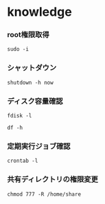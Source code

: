 # knowledge
### root権限取得
```
sudo -i
```

### シャットダウン
```
shutdown -h now
```

### ディスク容量確認
```
fdisk -l
```
```
df -h
```

### 定期実行ジョブ確認
```
crontab -l
```

### 共有ディレクトリの権限変更
```
chmod 777 -R /home/share
```
